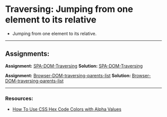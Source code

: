 # Traversing: Jumping from one element to its relative

- Jumping from one element to its relative.

---

## Assignments:

**Assignment:** [SPA-DOM-Traversing](https://classroom.github.com/a/r9w1FpXe)
**Solution:** [SPA-DOM-Traversing]()

**Assignment:** [Browser-DOM-traversing-parents-list](https://classroom.github.com/a/R4-GKry7)
**Solution:** [Browser-DOM-traversing-parents-list]()

---

### Resources:

- [How To Use CSS Hex Code Colors with Alpha Values](https://www.digitalocean.com/community/tutorials/css-hex-code-colors-alpha-values)
